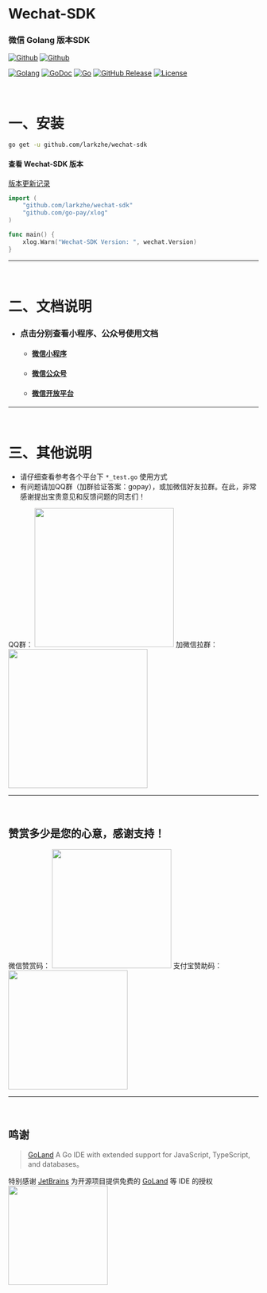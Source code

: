 # Wechat-SDK

### 微信 Golang 版本SDK

[![Github](https://img.shields.io/github/followers/iGoogle-ink?label=Follow&style=social)](https://github.com/iGoogle-ink)
[![Github](https://img.shields.io/github/forks/go-pay/wechat-sdk?label=Fork&style=social)](https://github.com/larkzhe/wechat-sdk/fork)

[![Golang](https://img.shields.io/badge/golang-1.21-brightgreen.svg)](https://golang.google.cn)
[![GoDoc](https://img.shields.io/badge/doc-pkg.go.dev-informational.svg)](https://pkg.go.dev/github.com/larkzhe/wechat-sdk)
[![Go](https://github.com/larkzhe/wechat-sdk/actions/workflows/go.yml/badge.svg)](https://github.com/larkzhe/wechat-sdk/actions/workflows/go.yml)
[![GitHub Release](https://img.shields.io/github/v/release/go-pay/wechat-sdk)](https://github.com/larkzhe/wechat-sdk/releases)
[![License](https://img.shields.io/github/license/go-pay/wechat-sdk)](https://www.apache.org/licenses/LICENSE-2.0)

<br>

# 一、安装

```bash
go get -u github.com/larkzhe/wechat-sdk
```

#### 查看 Wechat-SDK 版本

[版本更新记录](https://github.com/larkzhe/wechat-sdk/blob/main/release_note.txt)

```go
import (
    "github.com/larkzhe/wechat-sdk"
    "github.com/go-pay/xlog"
)

func main() {
    xlog.Warn("Wechat-SDK Version: ", wechat.Version)
}
```

---

<br>

# 二、文档说明

- ### 点击分别查看小程序、公众号使用文档

  * #### [微信小程序](https://github.com/larkzhe/wechat-sdk/blob/main/doc/mini.md)
  * #### [微信公众号](https://github.com/larkzhe/wechat-sdk/blob/main/doc/public.md)
  * #### [微信开放平台](https://github.com/larkzhe/wechat-sdk/blob/main/doc/open.md)

---

<br>

# 三、其他说明

* 请仔细查看参考各个平台下 `*_test.go` 使用方式
* 有问题请加QQ群（加群验证答案：gopay），或加微信好友拉群。在此，非常感谢提出宝贵意见和反馈问题的同志们！

QQ群：
<img width="280" height="280" src=".github/qq_gopay.png"/>
加微信拉群：
<img width="280" height="280" src=".github/wechat_jerry.png"/>

---

<br>

## 赞赏多少是您的心意，感谢支持！

微信赞赏码： <img width="240" height="240" src=".github/zanshang.png"/>
支付宝赞助码： <img width="240" height="240" src=".github/zanshang_zfb.png"/>

---

<br>

## 鸣谢

> [GoLand](https://www.jetbrains.com/go/?from=gopay) A Go IDE with extended support for JavaScript, TypeScript, and databases。
> 
特别感谢 [JetBrains](https://www.jetbrains.com/?from=gopay) 为开源项目提供免费的 [GoLand](https://www.jetbrains.com/go/?from=gopay) 等 IDE 的授权  
[<img src=".github/jetbrains-variant-3.png" width="200"/>](https://www.jetbrains.com/?from=gopay)
